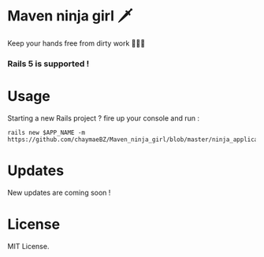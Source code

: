 # Maven ninja girl 🗡
Keep your hands free from dirty work 👩‍💻💃
### Rails 5 is supported !
# Usage
Starting a new Rails project ?
fire up your console and run :
```
rails new $APP_NAME -m https://github.com/chaymaeBZ/Maven_ninja_girl/blob/master/ninja_application.rb
```
# Updates
New updates are coming soon !
# License
MIT License.
